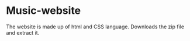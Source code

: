 # Music-website
The website is made up of html and CSS language. Downloads the zip file and extract it. 
